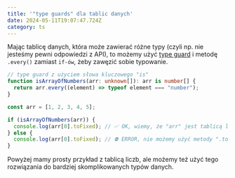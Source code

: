 ```yaml
---
title: '"type guards" dla tablic danych'
date: 2024-05-11T19:07:47.724Z
category: ts
---
```


Mając tablicę danych, która może zawierać różne typy (czyli np. nie jesteśmy pewni odpowiedzi z API), to możemy użyć [type guard](https://www.typescriptlang.org/docs/handbook/2/narrowing.html#using-type-predicates) i metodę `.every()` zamiast `if-ów`, żeby zawęzić sobie typowanie.

```ts
// type guard z użyciem słowa kluczowego "is"
function isArrayOfNumbers(arr: unknown[]): arr is number[] {
  return arr.every((element) => typeof element === "number");
}

const arr = [1, 2, 3, 4, 5];

if (isArrayOfNumbers(arr)) {
  console.log(arr[0].toFixed); // ✅ OK, wiemy, że "arr" jest tablicą liczb
} else {
  console.log(arr[0].toFixed); // ⛔ ERROR, nie możemy użyć metody ".toFixed()" na typie "unknown"
}
```

Powyżej mamy prosty przykład z tablicą liczb, ale możemy też użyć tego rozwiązania do bardziej skomplikowanych typów danych.
